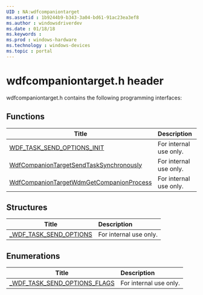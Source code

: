 ```yaml
---
UID : NA:wdfcompaniontarget
ms.assetid : 1b9244b9-b343-3a04-bd61-91ac23ea3ef8
ms.author : windowsdriverdev
ms.date : 01/18/18
ms.keywords : 
ms.prod : windows-hardware
ms.technology : windows-devices
ms.topic : portal
---
```


# wdfcompaniontarget.h header



wdfcompaniontarget.h contains the following programming interfaces:





## Functions
| Title | Description |
| ---- |:---- |
| [WDF_TASK_SEND_OPTIONS_INIT](nf-wdfcompaniontarget-wdf_task_send_options_init.md) | For internal use only. |
| [WdfCompanionTargetSendTaskSynchronously](nf-wdfcompaniontarget-wdfcompaniontargetsendtasksynchronously.md) | For internal use only. |
| [WdfCompanionTargetWdmGetCompanionProcess](nf-wdfcompaniontarget-wdfcompaniontargetwdmgetcompanionprocess.md) | For internal use only. |



## Structures
| Title | Description |
| ---- |:---- |
| [_WDF_TASK_SEND_OPTIONS](ns-wdfcompaniontarget-_wdf_task_send_options.md) | For internal use only. |


## Enumerations
| Title | Description |
| ---- |:---- |
| [_WDF_TASK_SEND_OPTIONS_FLAGS](ne-wdfcompaniontarget-_wdf_task_send_options_flags.md) | For internal use only. |